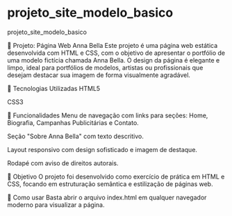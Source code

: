 # projeto_site_modelo_basico
projeto_site_modelo_basico


🌟 Projeto: Página Web Anna Bella
Este projeto é uma página web estática desenvolvida com HTML e CSS, com o objetivo de apresentar o portfólio de uma modelo fictícia chamada Anna Bella. O design da página é elegante e limpo, ideal para portfólios de modelos, artistas ou profissionais que desejam destacar sua imagem de forma visualmente agradável.

🔧 Tecnologias Utilizadas
HTML5

CSS3

🧩 Funcionalidades
Menu de navegação com links para seções: Home, Biografia, Campanhas Publicitárias e Contato.

Seção "Sobre Anna Bella" com texto descritivo.

Layout responsivo com design sofisticado e imagem de destaque.

Rodapé com aviso de direitos autorais.

📸 Objetivo
O projeto foi desenvolvido como exercício de prática em HTML e CSS, focando em estruturação semântica e estilização de páginas web.

📁 Como usar
Basta abrir o arquivo index.html em qualquer navegador moderno para visualizar a página.


